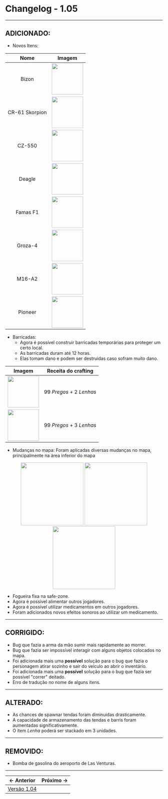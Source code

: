 # Changelog - 1.05

---

## **ADICIONADO**:
- Novos Itens:

| Nome | Imagem |
| :--: | :--: |
| Bizon | <img src="https://user-images.githubusercontent.com/89032856/169622502-553a1053-d77e-4913-a96e-8d931dbfc264.png" height=100/> |
| CR-61 Skorpion | <img src="https://user-images.githubusercontent.com/89032856/169622532-3055a343-5c30-4c9d-920b-5841fc0a32a9.png" height=100/> |
| CZ-550 | <img src="https://user-images.githubusercontent.com/89032856/169622582-024f753f-2a64-4ebd-b298-669385b7592d.png" height=100/> |
| Deagle | <img src="https://user-images.githubusercontent.com/89032856/169622616-e4cb78b2-89ce-4305-924f-540f96b39b1e.png" height=100/> |
| Famas F1 | <img src="https://user-images.githubusercontent.com/89032856/169622641-f60dae87-c09c-489e-87ed-f4375a339a1b.png" height=100/> |
| Groza-4 | <img src="https://user-images.githubusercontent.com/89032856/169622674-e2631e89-9dfc-4511-8a04-ec0869ed7c09.png" height=100/> |
| M16-A2 | <img src="https://user-images.githubusercontent.com/89032856/169622689-6df85897-6956-4b6c-afba-e3909a902c37.png" height=100/> |
| Pioneer | <img src="https://user-images.githubusercontent.com/89032856/169622717-5fe1a574-86b4-439f-9842-bfdb0c595b06.png" height=100/> |



- Barricadas: 
  - Agora é possível construir barricadas temporárias para proteger um certo local.
  - As barricadas duram até 12 horas.
  - Elas tomam dano e podem ser destruidas caso sofram muito dano.

| Imagem | Receita do crafting |
| :--: | :--: |
| <img src="https://user-images.githubusercontent.com/89032856/169623907-5cd26fa6-6f22-46c5-95e4-46a4fe3fac60.png" height=100/> | 99 *Pregos* + 2 *Lenhas*
| <img src="https://user-images.githubusercontent.com/89032856/169624637-f240d553-4fef-4789-afc8-e341affe5d46.png" height=100/> | 99 *Pregos* + 3 *Lenhas*



- Mudanças no mapa: Foram aplicadas diversas mudanças no mapa, principalmente na área inferior do mapa
<p align='center'>
  <img src="https://user-images.githubusercontent.com/89032856/169623235-b2a930ca-fbfb-4837-9163-cdc89020a8ff.png" height=200/>
  <img src="https://user-images.githubusercontent.com/89032856/169623239-26433fe6-f4f0-466a-97d5-70dd22eed5e1.png" height=200/>
  <img src="https://user-images.githubusercontent.com/89032856/169623242-8c494dda-f0cd-4e01-86b8-b423fa905c64.png" height=200/>
</p>

- Fogueira fixa na safe-zone.
- Agora é possível alimentar outros jogadores.
- Agora é possível utilizar medicamentos em outros jogadores.
- Foram adicionados novos efeitos sonoros ao utilizar um medicamento.

---

## **CORRIGIDO**:
- Bug que fazia a arma da mão sumir mais rapidamente ao morrer.
- Bug que fazia ser impossível interagir com alguns objetos colocados no mapa.
- Foi adicionada mais uma **possível** solução para o bug que fazia o personagem atirar sozinho e sair do veiculo ao abrir o inventário.
- Foi adicionada mais uma **possível** solução para o bug que fazia ser possível "correr" deitado.
- Erro de tradução no nome de alguns itens.
---

## **ALTERADO**:
- As chances de spawnar tendas foram diminuidas drasticamente.
- A capacidade de armazenamento das tendas e barris foram aumentadas significativamente.
- O item *Lenha* poderá ser stackado em 3 unidades.

---

## **REMOVIDO**:
- Bomba de gasolina do aeroporto de Las Venturas.

---

← Anterior             |  Próximo →
:-------------------------:|:-------------------------:
[Versão 1.04](https://stoneagemta.com/releases/dayz/1.04) |
